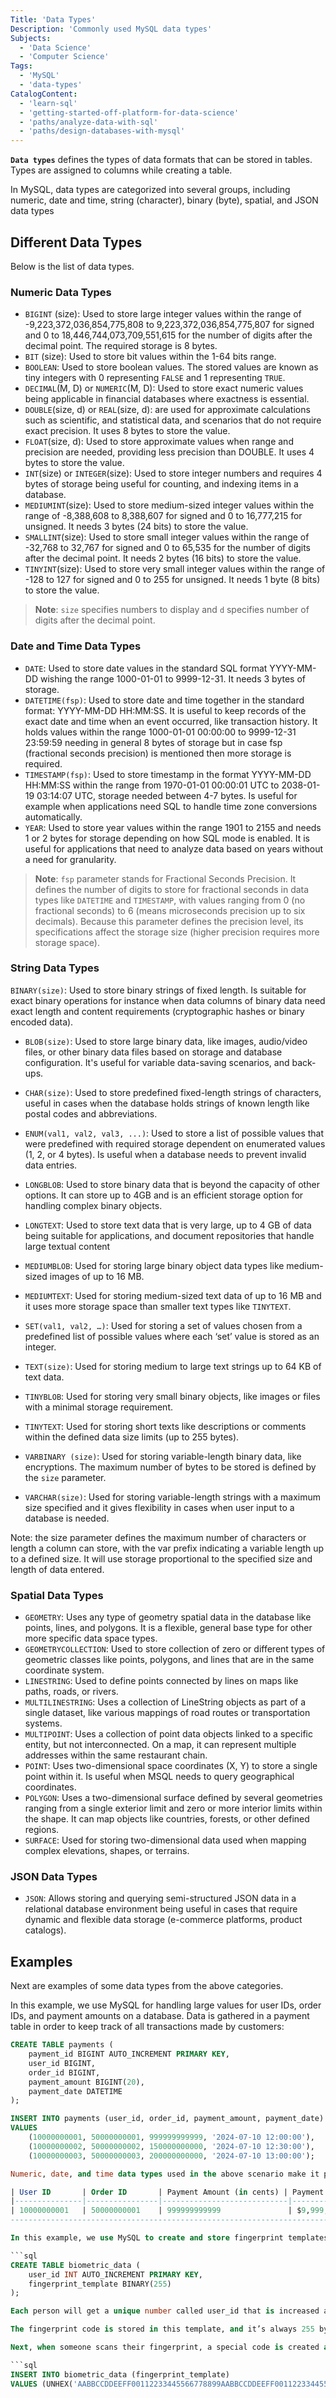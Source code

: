 ```yaml
---
Title: 'Data Types'
Description: 'Commonly used MySQL data types'
Subjects:
  - 'Data Science'
  - 'Computer Science'
Tags:
  - 'MySQL'
  - 'data-types'
CatalogContent:
  - 'learn-sql'
  - 'getting-started-off-platform-for-data-science'
  - 'paths/analyze-data-with-sql'
  - 'paths/design-databases-with-mysql'
---
```


**`Data types`** defines the types of data formats that can be stored in tables. Types are assigned to columns while creating a table.

In MySQL, data types are categorized into several groups, including numeric, date and time, string (character), binary (byte), spatial, and JSON data types

## Different Data Types

Below is the list of data types.

### Numeric Data Types

- `BIGINT` (size): Used to store large integer values within the range of -9,223,372,036,854,775,808 to 9,223,372,036,854,775,807 for signed and 0 to 18,446,744,073,709,551,615 for the number of digits after the decimal point. The required storage is 8 bytes.
- `BIT` (size): Used to store bit values within the 1-64 bits range.
- `BOOLEAN`: Used to store boolean values. The stored values are known as tiny integers with 0 representing `FALSE` and 1 representing `TRUE`.
- `DECIMAL`(M, D) or `NUMERIC`(M, D): Used to store exact numeric values being applicable in financial databases where exactness is essential.
- `DOUBLE`(size, d) or `REAL`(size, d): are used for approximate calculations such as scientific, and statistical data, and scenarios that do not require exact precision. It uses 8 bytes to store the value.
- `FLOAT`(size, d): Used to store approximate values when range and precision are needed, providing less precision than DOUBLE. It uses 4 bytes to store the value.
- `INT`(size) or `INTEGER`(size): Used to store integer numbers and requires 4 bytes of storage being useful for counting, and indexing items in a database.
- `MEDIUMINT`(size): Used to store medium-sized integer values within the range of -8,388,608 to 8,388,607 for signed and 0 to 16,777,215 for unsigned.
  It needs 3 bytes (24 bits) to store the value.
- `SMALLINT`(size): Used to store small integer values within the range of -32,768 to 32,767 for signed and 0 to 65,535 for the number of digits after the decimal point. It needs 2 bytes (16 bits) to store the value.
- `TINYINT`(size): Used to store very small integer values within the range of -128 to 127 for signed and 0 to 255 for unsigned. It needs 1 byte (8 bits) to store the value.

> **Note**: `size` specifies numbers to display and `d` specifies number of digits after the decimal point.

### Date and Time Data Types

- `DATE`: Used to store date values in the standard SQL format YYYY-MM-DD wishing the range 1000-01-01 to 9999-12-31. It needs 3 bytes of storage.
- `DATETIME(fsp)`: Used to store date and time together in the standard format: YYYY-MM-DD HH:MM:SS. It is useful to keep records of the exact date and time when an event occurred, like transaction history. It holds values within the range 1000-01-01 00:00:00 to 9999-12-31 23:59:59 needing in general 8 bytes of storage but in case fsp (fractional seconds precision) is mentioned then more storage is required.
- `TIMESTAMP(fsp)`: Used to store timestamp in the format YYYY-MM-DD HH:MM:SS within the range from 1970-01-01 00:00:01 UTC to 2038-01-19 03:14:07 UTC, storage needed between 4-7 bytes. Is useful for example when applications need SQL to handle time zone conversions automatically.
- `YEAR`: Used to store year values within the range 1901 to 2155 and needs 1 or 2 bytes for storage depending on how SQL mode is enabled. It is useful for applications that need to analyze data based on years without a need for granularity.

> **Note**: `fsp` parameter stands for Fractional Seconds Precision. It defines the number of digits to store for fractional seconds in data types like `DATETIME` and `TIMESTAMP`, with values ranging from 0 (no fractional seconds) to 6 (means microseconds precision up to six decimals). Because this parameter defines the precision level, its specifications affect the storage size (higher precision requires more storage space).

### String Data Types

`BINARY(size)`: Used to store binary strings of fixed length. Is suitable for exact binary operations for instance when data columns of binary data need exact length and content requirements (cryptographic hashes or binary encoded data).

- `BLOB(size)`: Used to store large binary data, like images, audio/video files, or other binary data files based on storage and database configuration. It's useful for variable data-saving scenarios, and back-ups.

- `CHAR(size)`: Used to store predefined fixed-length strings of characters, useful in cases when the database holds strings of known length like postal codes and abbreviations.
- `ENUM(val1, val2, val3, ...)`: Used to store a list of possible values that were predefined with required storage dependent on enumerated values (1, 2, or 4 bytes). Is useful when a database needs to prevent invalid data entries.
- `LONGBLOB`: Used to store binary data that is beyond the capacity of other options. It can store up to 4GB and is an efficient storage option for handling complex binary objects.
- `LONGTEXT`: Used to store text data that is very large, up to 4 GB of data being suitable for applications, and document repositories that handle large textual content
- `MEDIUMBLOB`: Used for storing large binary object data types like medium-sized images of up to 16 MB.
- `MEDIUMTEXT`: Used for storing medium-sized text data of up to 16 MB and it uses more storage space than smaller text types like `TINYTEXT`.
- `SET(val1, val2, …)`: Used for storing a set of values chosen from a predefined list of possible values where each ‘set’ value is stored as an integer.
- `TEXT(size)`: Used for storing medium to large text strings up to 64 KB of text data.
- `TINYBLOB`: Used for storing very small binary objects, like images or files with a minimal storage requirement.
- `TINYTEXT`: Used for storing short texts like descriptions or comments within the defined data size limits (up to 255 bytes).
- `VARBINARY (size)`: Used for storing variable-length binary data, like encryptions. The maximum number of bytes to be stored is defined by the `size` parameter.
- `VARCHAR(size)`: Used for storing variable-length strings with a maximum size specified and it gives flexibility in cases when user input to a database is needed.

Note: the size parameter defines the maximum number of characters or length a column can store, with the var prefix indicating a variable length up to a defined size. It will use storage proportional to the specified size and length of data entered.

### Spatial Data Types

- `GEOMETRY`: Uses any type of geometry spatial data in the database like points, lines, and polygons. It is a flexible, general base type for other more specific data space types.
- `GEOMETRYCOLLECTION`: Used to store collection of zero or different types of geometric classes like points, polygons, and lines that are in the same coordinate system.
- `LINESTRING`: Used to define points connected by lines on maps like paths, roads, or rivers.
- `MULTILINESTRING`: Uses a collection of LineString objects as part of a single dataset, like various mappings of road routes or transportation systems.
- `MULTIPOINT`: Uses a collection of point data objects linked to a specific entity, but not interconnected. On a map, it can represent multiple addresses within the same restaurant chain.
- `POINT`: Uses two-dimensional space coordinates (X, Y) to store a single point within it. Is useful when MSQL needs to query geographical coordinates.
- `POLYGON`: Uses a two-dimensional surface defined by several geometries ranging from a single exterior limit and zero or more interior limits within the shape. It can map objects like countries, forests, or other defined regions.
- `SURFACE`: Used for storing two-dimensional data used when mapping complex elevations, shapes, or terrains.

### JSON Data Types

- `JSON`: Allows storing and querying semi-structured JSON data in a relational database environment being useful in cases that require dynamic and flexible data storage (e-commerce platforms, product catalogs).

## Examples

Next are examples of some data types from the above categories.

In this example, we use MySQL for handling large values for user IDs, order IDs, and payment amounts on a database.
Data is gathered in a payment table in order to keep track of all transactions made by customers:

````sql
CREATE TABLE payments (
    payment_id BIGINT AUTO_INCREMENT PRIMARY KEY,
    user_id BIGINT,
    order_id BIGINT,
    payment_amount BIGINT(20),
    payment_date DATETIME
);

INSERT INTO payments (user_id, order_id, payment_amount, payment_date)
VALUES
    (10000000001, 50000000001, 999999999999, '2024-07-10 12:00:00'),
    (10000000002, 50000000002, 150000000000, '2024-07-10 12:30:00'),
    (10000000003, 50000000003, 200000000000, '2024-07-10 13:00:00');

Numeric, date, and time data types used in the above scenario make it possible to have recorded payment details stored in the database like:

| User ID       | Order ID       | Payment Amount (in cents) | Payment Amount (in dollars)  | Payment Date & Time      |
|---------------|----------------|----------------------------|-----------------------------|--------------------------|
| 10000000001   | 50000000001    | 999999999999               | $9,999,999.99               | July 10, 2024, 12:00 PM  |
------------------------------------------------------------------------------------------------------------------------

In this example, we use MySQL to create and store fingerprint templates for biometric authentication in a security system.

```sql
CREATE TABLE biometric_data (
    user_id INT AUTO_INCREMENT PRIMARY KEY,
    fingerprint_template BINARY(255)
);

Each person will get a unique number called user_id that is increased automatically.

The fingerprint code is stored in this template, and it’s always 255 bytes long.

Next, when someone scans their fingerprint, a special code is created and stored in the database by means of converting the hexadecimal (base-16) string representation into its binary (base-2) equivalent:

```sql
INSERT INTO biometric_data (fingerprint_template)
VALUES (UNHEX('AABBCCDDEEFF00112233445566778899AABBCCDDEEFF00112233445566778899...'));
````
